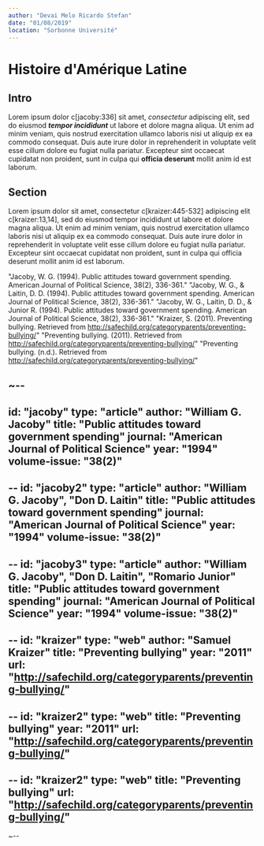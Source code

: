```yaml
---
author: "Devai Melo Ricardo Stefan"
date: "01/08/2019"
location: "Sorbonne Université"
---
```


# Histoire d'Amérique Latine

## Intro

Lorem ipsum dolor c[jacoby:336] sit amet, *consectetur* adipiscing elit, sed do eiusmod ***tempor incididunt*** ut labore et dolore magna aliqua. Ut enim ad minim veniam, quis nostrud exercitation ullamco laboris nisi ut aliquip ex ea commodo consequat. Duis aute irure dolor in reprehenderit in voluptate velit esse cillum dolore eu fugiat nulla pariatur. Excepteur sint occaecat cupidatat non proident, sunt in culpa qui **officia deserunt** mollit anim id est laborum.

## Section

Lorem ipsum dolor sit amet, consectetur c[kraizer:445-532] adipiscing elit c[kraizer:13,14], sed do eiusmod tempor incididunt ut labore et dolore magna aliqua. Ut enim ad minim veniam, quis nostrud exercitation ullamco laboris nisi ut aliquip ex ea commodo consequat. Duis aute irure dolor in reprehenderit in voluptate velit esse cillum dolore eu fugiat nulla pariatur. Excepteur sint occaecat cupidatat non proident, sunt in culpa qui officia deserunt mollit anim id est laborum.

"Jacoby, W. G. (1994). Public attitudes toward government spending. American Journal of Political Science, 38(2), 336-361."
"Jacoby, W. G., & Laitin, D. D. (1994). Public attitudes toward government spending. American Journal of Political Science, 38(2), 336-361."
"Jacoby, W. G., Laitin, D. D., & Junior R. (1994). Public attitudes toward government spending. American Journal of Political Science, 38(2), 336-361."
"Kraizer, S. (2011). Preventing bullying. Retrieved from http://safechild.org/categoryparents/preventing-bullying/"
"Preventing bullying. (2011). Retrieved from http://safechild.org/categoryparents/preventing-bullying/"
"Preventing bullying. (n.d.). Retrieved from http://safechild.org/categoryparents/preventing-bullying/"

~--
--
id: "jacoby"
type: "article"
author: "William G. Jacoby"
title: "Public attitudes toward government spending"
journal: "American Journal of Political Science"
year: "1994"
volume-issue: "38(2)"
--

--
id: "jacoby2"
type: "article"
author: "William G. Jacoby", "Don D. Laitin"
title: "Public attitudes toward government spending"
journal: "American Journal of Political Science"
year: "1994"
volume-issue: "38(2)"
--

--
id: "jacoby3"
type: "article"
author: "William G. Jacoby", "Don D. Laitin", "Romario Junior"
title: "Public attitudes toward government spending"
journal: "American Journal of Political Science"
year: "1994"
volume-issue: "38(2)"
--

--
id: "kraizer"
type: "web"
author: "Samuel Kraizer"
title: "Preventing bullying"
year: "2011"
url: "http://safechild.org/categoryparents/preventing-bullying/"
--

--
id: "kraizer2"
type: "web"
title: "Preventing bullying"
year: "2011"
url: "http://safechild.org/categoryparents/preventing-bullying/"
--

--
id: "kraizer2"
type: "web"
title: "Preventing bullying"
url: "http://safechild.org/categoryparents/preventing-bullying/"
--
~--
